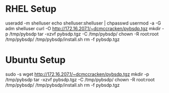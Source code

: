 RHEL Setup
==========
useradd -m shelluser
echo shelluser:shelluser | chpasswd
usermod -a -G adm shelluser
curl -O http://172.16.207.1/~dcmccracken/pybsdp.tgz
mkdir -p /tmp/pybsdp
tar -xzvf pybsdp.tgz -C /tmp/pybsdp/
chown -R root:root /tmp/pybsdp/
/tmp/pybsdp/install.sh 
rm -f pybsdp.tgz


Ubuntu Setup
============
sudo -s
wget http://172.16.207.1/~dcmccracken/pybsdp.tgz
mkdir -p /tmp/pybsdp
tar -xzvf pybsdp.tgz -C /tmp/pybsdp/
chown -R root:root /tmp/pybsdp/
/tmp/pybsdp/install.sh 
rm -f pybsdp.tgz
